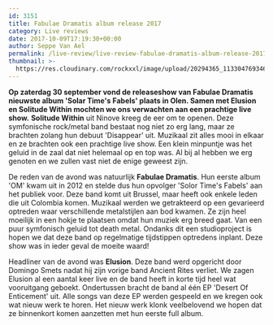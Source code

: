 ```yaml
---
id: 3151
title: Fabulae Dramatis album release 2017
category: Live reviews
date: 2017-10-09T17:19:30+00:00
author: Seppe Van Ael
permalink: /live-review/live-review-fabulae-dramatis-album-release-2017/
thumbnail: >-
  https://res.cloudinary.com/rockxxl/image/upload/20294365_1133047693461791_3024356310451581543_n.jpg
---
```

**Op zaterdag 30 september vond de releaseshow van Fabulae Dramatis nieuwste album 'Solar Time's Fabels' plaats in Olen. Samen met Elusion en Solitude Within mochten we ons verwachten aan een prachtige live show.**
**Solitude Within** uit Ninove kreeg de eer om te openen. Deze symfonische rock/metal band bestaat nog niet zo erg lang, maar ze brachten zolang hun debuut 'Disappear' uit. Muzikaal zit alles mooi in elkaar en ze brachten ook een prachtige live show. Een klein minpuntje was het geluid in de zaal dat niet helemaal op en top was. Al bij al hebben we erg genoten en we zullen vast niet de enige geweest zijn.

De reden van de avond was natuurlijk **Fabulae Dramatis**. Hun eerste album 'OM' kwam uit in 2012 en stelde dus hun opvolger 'Solor Time's Fabels' aan het publiek voor. Deze band komt uit Brussel, maar heeft ook enkele leden die uit Colombia komen. Muzikaal werden we getrakteerd op een gevarieerd optreden waar verschillende metalstijlen aan bod kwamen. Ze zijn heel moeilijk in een hokje te plaatsen omdat hun muziek erg breed gaat. Van een puur symfonisch geluid tot death metal. Ondanks dit een studioproject is hopen we dat deze band op regelmatige tijdstippen optredens inplant. Deze show was in ieder geval de moeite waard!

Headliner van de avond was **Elusion**. Deze band werd opgericht door Domingo Smets nadat hij zijn vorige band Ancient Rites verliet. We zagen Elusion al een aantal keer live en de band heeft in korte tijd heel wat vooruitgang geboekt. Ondertussen bracht de band al één EP 'Desert Of Enticement' uit. Alle songs van deze EP werden gespeeld en we kregen ook wat nieuw werk te horen. Het nieuw werk klonk veelbelovend we hopen dat ze binnenkort komen aanzetten met hun eerste full album.
